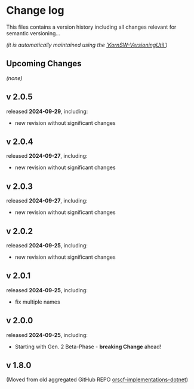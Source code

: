 # Change log
This files contains a version history including all changes relevant for semantic versioning...

*(it is automatically maintained using the ['KornSW-VersioningUtil'](https://github.com/KornSW/VersioningUtil))*




## Upcoming Changes

*(none)*



## v 2.0.5
released **2024-09-29**, including:
 - new revision without significant changes



## v 2.0.4
released **2024-09-27**, including:
 - new revision without significant changes



## v 2.0.3
released **2024-09-27**, including:
 - new revision without significant changes



## v 2.0.2
released **2024-09-25**, including:
 - new revision without significant changes



## v 2.0.1
released **2024-09-25**, including:
 - fix multiple names



## v 2.0.0
released **2024-09-25**, including:
 - Starting with Gen. 2 Beta-Phase - **breaking Change** ahead!



## v 1.8.0
(Moved from old aggregated GitHub REPO [orscf-implementations-dotnet](https://github.com/orscf/orscf-implementations-dotnet))


